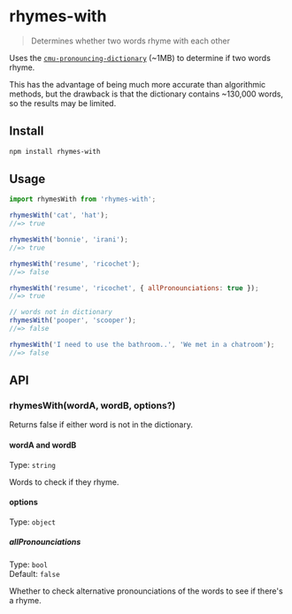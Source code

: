 # rhymes-with

> Determines whether two words rhyme with each other

Uses the [`cmu-pronouncing-dictionary`](https://github.com/words/cmu-pronouncing-dictionary) (~1MB) to determine if two words rhyme.

This has the advantage of being much more accurate than algorithmic methods, but the drawback is that the dictionary contains ~130,000 words, so the results may be limited.

## Install

```sh
npm install rhymes-with
```

## Usage

```js
import rhymesWith from 'rhymes-with';

rhymesWith('cat', 'hat');
//=> true

rhymesWith('bonnie', 'irani');
//=> true

rhymesWith('resume', 'ricochet');
//=> false

rhymesWith('resume', 'ricochet', { allPronounciations: true });
//=> true

// words not in dictionary
rhymesWith('pooper', 'scooper');
//=> false

rhymesWith('I need to use the bathroom..', 'We met in a chatroom');
//=> false
```

## API

### rhymesWith(wordA, wordB, options?)

Returns false if either word is not in the dictionary.

#### wordA and wordB

Type: `string`

Words to check if they rhyme.

#### options

Type: `object`

##### allPronounciations

Type: `bool`\
Default: `false`

Whether to check alternative pronounciations of the words to see if there's a rhyme.
